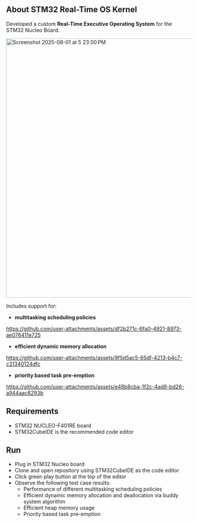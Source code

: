 ## About STM32 Real-Time OS Kernel
Developed a custom **Real-Time Executive Operating System** for the STM32 Nucleo Board. 

<img width="1259" height="707" alt="Screenshot 2025-08-01 at 5 23 00 PM" src="https://github.com/user-attachments/assets/c7b1704e-8811-41a2-b648-12d800c57ca4" />

Includes support for: 
- **multitasking scheduling policies**
  
https://github.com/user-attachments/assets/df2b271c-6fa0-4921-8973-ae076411e725

- **efficient dynamic memory allocation**

https://github.com/user-attachments/assets/9f5d5ac5-65df-4213-b4c7-c31340124dfc

- **priority based task pre-emption**

https://github.com/user-attachments/assets/e48b8cba-1f2c-4ad9-bd26-a944aac8293b

  
## Requirements
- STM32 NUCLEO-F401RE board
- STM32CubeIDE is the recommended code editor

## Run
- Plug in STM32 Nucleo board
- Clone and open repository using STM32CubeIDE as the code editor
- Click green play button at the top of the editor
- Observe the following test case results:
  - Performance of different multitasking scheduling policies
  - Efficient dynamic memory allocation and deallocation via buddy system algorithm
  - Efficient heap memory usage
  - Priority based task pre-emption
